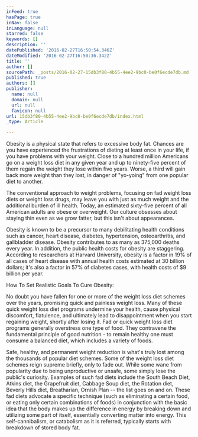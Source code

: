 ```yaml
---
inFeed: true
hasPage: true
inNav: false
inLanguage: null
starred: false
keywords: []
description: ''
datePublished: '2016-02-27T16:50:54.346Z'
dateModified: '2016-02-27T16:50:36.342Z'
title: ''
author: []
sourcePath: _posts/2016-02-27-15db3f80-4b55-4ee2-9bc0-be0f6ecde7db.md
published: true
authors: []
publisher:
  name: null
  domain: null
  url: null
  favicon: null
url: 15db3f80-4b55-4ee2-9bc0-be0f6ecde7db/index.html
_type: Article

---
```

Obesity is a physical state that refers to excessive body fat. Chances are you have experienced the frustrations of dieting at least once in your life, if you have problems with your weight. Close to a hundred million Americans go on a weight loss diet in any given year and up to ninety-five percent of them regain the weight they lose within five years. Worse, a third will gain back more weight than they lost, in danger of "yo-yoing" from one popular diet to another. 

The conventional approach to weight problems, focusing on fad weight loss diets or weight loss drugs, may leave you with just as much weight and the additional burden of ill health.
Today, an estimated sixty-five percent of all American adults are obese or overweight. Our culture obsesses about staying thin even as we grow fatter, but this isn't about appearances. 

Obesity is known to be a precursor to many debilitating health conditions such as cancer, heart disease, diabetes, hypertension, osteoarthritis, and gallbladder disease. Obesity contributes to as many as 375,000 deaths every year. In addition, the public health costs for obesity are staggering. According to researchers at Harvard University, obesity is a factor in 19% of all cases of heart disease with annual health costs estimated at 30 billion dollars; it's also a factor in 57% of diabetes cases, with health costs of $9 billion per year. 

How To  Set Realistic Goals To Cure Obesity: 

No doubt you have fallen for one or more of the weight loss diet schemes over the years, promising quick and painless weight loss. Many of these quick weight loss diet programs undermine your health, cause physical discomfort, flatulence, and ultimately lead to disappointment when you start regaining weight, shortly after losing it. Fad or quick weight loss diet programs generally overstress one type of food. They contravene the fundamental principle of good nutrition - to remain healthy one must consume a balanced diet, which includes a variety of foods. 

Safe, healthy, and permanent weight reduction is what's truly lost among the thousands of popular diet schemes.
Some of the weight loss diet schemes reign supreme briefly, only to fade out. While some wane from popularity due to being unproductive or unsafe, some simply lose the public's curiosity. Examples of such fad diets include the South Beach Diet, Atkins diet, the Grapefruit diet, Cabbage Soup diet, the Rotation diet, Beverly Hills diet, Breatharian, Ornish Plan -- the list goes on and on. These fad diets advocate a specific technique (such as eliminating a certain food, or eating only certain combinations of foods) in conjunction with the basic idea that the body makes up the difference in energy by breaking down and utilizing some part of itself, essentially converting matter into energy. This self-cannibalism, or catabolism as it is referred, typically starts with breakdown of stored body fat.